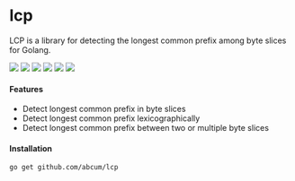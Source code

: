 # lcp

LCP is a library for detecting the longest common prefix among byte slices for Golang.

[![](https://img.shields.io/circleci/token/________________________________________/project/abcum/lcp/master.svg?style=flat-square)](https://circleci.com/gh/abcum/lcp) [![](https://img.shields.io/badge/status-1.0.0-ff00bb.svg?style=flat-square)](https://github.com/abcum/lcp) [![](https://img.shields.io/badge/godoc-reference-blue.svg?style=flat-square)](https://godoc.org/github.com/abcum/lcp) [![](https://goreportcard.com/badge/github.com/abcum/lcp?style=flat-square)](https://goreportcard.com/report/github.com/abcum/lcp) [![](https://img.shields.io/coveralls/abcum/lcp/master.svg?style=flat-square)](https://coveralls.io/github/abcum/lcp?branch=master) [![](https://img.shields.io/badge/license-Apache_License_2.0-00bfff.svg?style=flat-square)](https://github.com/abcum/lcp) 

#### Features

- Detect longest common prefix in byte slices
- Detect longest common prefix lexicographically
- Detect longest common prefix between two or multiple byte slices

#### Installation

```bash
go get github.com/abcum/lcp
```
